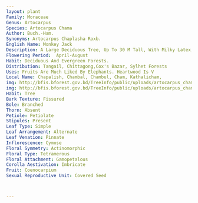 ```yaml
---
layout: plant
Family: Moraceae
Genus: Artocarpus
Species: Artocarpus Chama
Author: Buch.-Ham.
Synonyms: Artocarpus Chaplasha Roxb.
English Name: Monkey Jack
Description: A Large Deciduous Tree, Up To 30 M Tall, With Milky Latex, Young Shoots Covered With Long Hairs. Leaves Simple, Alternate, Petiolate And Stipulate, Stipules Large, Amplexicaul, Juvenile Leaves (of Seedlings, Saplings And Coppice) Very Large, Up To 90 Cm Long, Lobed Or Pinnatifid, Adult Leaves (of Mature Parts) Elliptic-ovate, 15-20 Ã— 12-16 Cm, Hispid, With Subcordate Or Rounded Base, Obtuse Apex And Entire To Minutely Serrate Margin. Plant Monoecious, Flowers Densely Crowded On Globose Receptacles, Receptacles Pedunculate, Solitary And Axillary. Fruit A Syncarp, Globose, Tuberculate, 7-10 Cm Across. Seeds Oblong, C 1.2 Cm Long.
Flowering Period:  April-August
Habit: Deciduous And Evergreen Forests.
Distribution: Tangail, Chittagong,Cox's Bazar, Sylhet Forests
Uses: Fruits Are Much Liked By Elephants. Heartwood Is V
Local Name: Chapalish, Chambal, Chambul, Cham, Kathalicham, 
img: http://bfis.bforest.gov.bd/TreeInfo/public/uploads/artocarpus_chama.jpg
img: http://bfis.bforest.gov.bd/TreeInfo/public/uploads/artocarpus_chama2.jpg
Habit: Tree
Bark Texture: Fissured
Bole: Branched
Thorn: Absent
Petiole: Petiolate
Stipules: Present
Leaf Type: Simple
Leaf Arrangement: Alternate
Leaf Venation: Pinnate
Inflorescence: Cymose
Floral Symmetry: Actinomorphic
Floral Type: Tetramerous
Floral Attachment: Gamopetalous
Corolla Aestivation: Imbricate
Fruit: Coenocarpium
Sexual Reproductive Unit: Covered Seed



---
```


